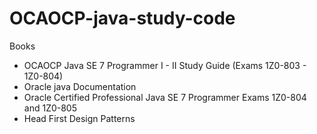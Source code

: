 # OCAOCP-java-study-code
Books
- OCAOCP Java SE 7 Programmer I - II Study Guide (Exams 1Z0-803 - 1Z0-804)
- Oracle java Documentation
- Oracle Certified Professional Java SE 7 Programmer Exams 1Z0-804 and 1Z0-805
- Head First Design Patterns
